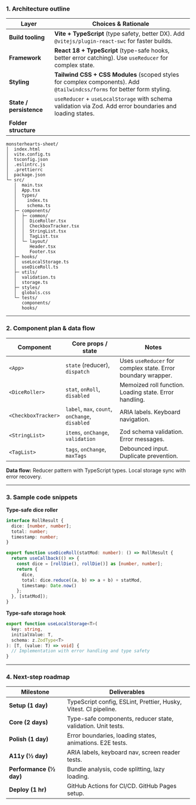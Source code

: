 ### 1. Architecture outline  

| Layer | Choices & Rationale |
|-------|--------------------|
| **Build tooling** | **Vite + TypeScript** (type safety, better DX). Add `@vitejs/plugin-react-swc` for faster builds. |
| **Framework** | **React 18 + TypeScript** (type-safe hooks, better error catching). Use `useReducer` for complex state. |
| **Styling** | **Tailwind CSS + CSS Modules** (scoped styles for complex components). Add `@tailwindcss/forms` for better form styling. |
| **State / persistence** | `useReducer` + `useLocalStorage` with schema validation via Zod. Add error boundaries and loading states. |
| **Folder structure** |
```
monsterhearts-sheet/
│  index.html
│  vite.config.ts
│  tsconfig.json
│  .eslintrc.js
│  .prettierrc
│  package.json
└─ src/
   │  main.tsx
   │  App.tsx
   │  types/
   │    index.ts
   │    schema.ts
   ├─ components/
   │  ├─ common/
   │  │  DiceRoller.tsx
   │  │  CheckboxTracker.tsx
   │  │  StringList.tsx
   │  │  TagList.tsx
   │  └─ layout/
   │     Header.tsx
   │     Footer.tsx
   ├─ hooks/
   │  useLocalStorage.ts
   │  useDiceRoll.ts
   ├─ utils/
   │  validation.ts
   │  storage.ts
   ├─ styles/
   │  globals.css
   └─ tests/
      components/
      hooks/
```

---

### 2. Component plan & data flow  

| Component | Core props / state | Notes |
|-----------|-------------------|-------|
| `<App>` | `state` (reducer), `dispatch` | Uses `useReducer` for complex state. Error boundary wrapper. |
| `<DiceRoller>` | `stat`, `onRoll`, `disabled` | Memoized roll function. Loading state. Error handling. |
| `<CheckboxTracker>` | `label`, `max`, `count`, `onChange`, `disabled` | ARIA labels. Keyboard navigation. |
| `<StringList>` | `items`, `onChange`, `validation` | Zod schema validation. Error messages. |
| `<TagList>` | `tags`, `onChange`, `maxTags` | Debounced input. Duplicate prevention. |

**Data flow:** Reducer pattern with TypeScript types. Local storage sync with error recovery.

---

### 3. Sample code snippets  

**Type-safe dice roller**  
```typescript
interface RollResult {
  dice: [number, number];
  total: number;
  timestamp: number;
}

export function useDiceRoll(statMod: number): () => RollResult {
  return useCallback(() => {
    const dice = [rollDie(), rollDie()] as [number, number];
    return {
      dice,
      total: dice.reduce((a, b) => a + b) + statMod,
      timestamp: Date.now()
    };
  }, [statMod]);
}
```

**Type-safe storage hook**  
```typescript
export function useLocalStorage<T>(
  key: string,
  initialValue: T,
  schema: z.ZodType<T>
): [T, (value: T) => void] {
  // Implementation with error handling and type safety
}
```

---

### 4. Next-step roadmap  

| Milestone | Deliverables |
|-----------|--------------|
| **Setup (1 day)** | TypeScript config, ESLint, Prettier, Husky, Vitest. CI pipeline. |
| **Core (2 days)** | Type-safe components, reducer state, validation. Unit tests. |
| **Polish (1 day)** | Error boundaries, loading states, animations. E2E tests. |
| **A11y (½ day)** | ARIA labels, keyboard nav, screen reader tests. |
| **Performance (½ day)** | Bundle analysis, code splitting, lazy loading. |
| **Deploy (1 hr)** | GitHub Actions for CI/CD. GitHub Pages setup. |
